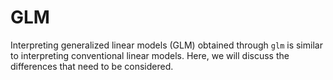 # GLM
Interpreting generalized linear models (GLM) obtained through ```glm``` is similar to interpreting conventional linear models. Here, we will discuss the differences that need to be considered.
